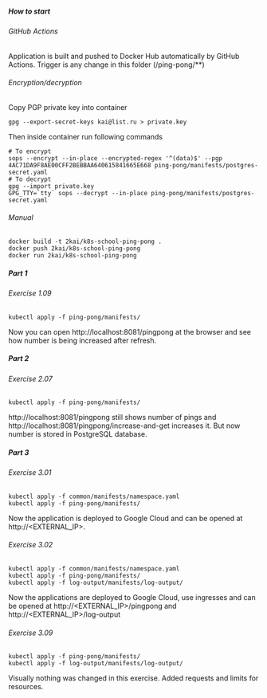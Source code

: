 ##### How to start

###### GitHub Actions

Application is built and pushed to Docker Hub automatically by GitHub Actions. Trigger is any change in this folder (/ping-pong/**)

###### Encryption/decryption

Copy PGP private key into container

```shell
gpg --export-secret-keys kai@list.ru > private.key
```

Then inside container run following commands

```shell
# To encrypt
sops --encrypt --in-place --encrypted-regex '^(data)$' --pgp 4AC71DA9F8AE00CFF2BEBBAA640615841665E668 ping-pong/manifests/postgres-secret.yaml
# To decrypt
gpg --import private.key
GPG_TTY=`tty` sops --decrypt --in-place ping-pong/manifests/postgres-secret.yaml
```

###### Manual

```shell
docker build -t 2kai/k8s-school-ping-pong .
docker push 2kai/k8s-school-ping-pong
docker run 2kai/k8s-school-ping-pong
```

##### Part 1

###### Exercise 1.09

```shell
kubectl apply -f ping-pong/manifests/
```

Now you can open http://localhost:8081/pingpong at the browser and see how number is being increased after refresh.

##### Part 2

###### Exercise 2.07

```shell
kubectl apply -f ping-pong/manifests/
```

http://localhost:8081/pingpong still shows number of pings and http://localhost:8081/pingpong/increase-and-get increases
it. But now number is stored in PostgreSQL database.

##### Part 3

###### Exercise 3.01

```shell
kubectl apply -f common/manifests/namespace.yaml
kubectl apply -f ping-pong/manifests/
```

Now the application is deployed to Google Cloud and can be opened at http://<EXTERNAL_IP>.

###### Exercise 3.02

```shell
kubectl apply -f common/manifests/namespace.yaml
kubectl apply -f ping-pong/manifests/
kubectl apply -f log-output/manifests/log-output/
```

Now the applications are deployed to Google Cloud, use ingresses and can be opened at http://<EXTERNAL_IP>/pingpong and
http://<EXTERNAL_IP>/log-output

###### Exercise 3.09

```shell
kubectl apply -f ping-pong/manifests/
kubectl apply -f log-output/manifests/log-output/
```

Visually nothing was changed in this exercise. Added requests and limits for resources. 
